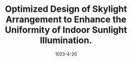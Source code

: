 ---
title: "Optimized Design of Skylight Arrangement to Enhance the Uniformity of Indoor Sunlight Illumination."
collection: arVix
permalink: /publication/2023-arVix-mdpi
date: 1023-4-20
level: arVix
citation: 'B. Jia, W. Li, G. Chen, W. Sun, <b>B. Wang</b> and N. Xu, "Optimized Design of Skylight Arrangement to Enhance the Uniformity of Indoor Sunlight Illumination," submitted to <i>Sustainability</i>.'
---